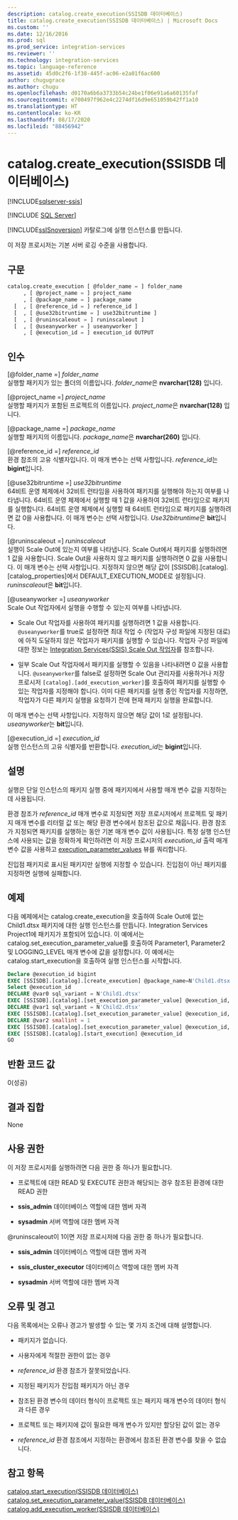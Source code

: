 ```yaml
---
description: catalog.create_execution(SSISDB 데이터베이스)
title: catalog.create_execution(SSISDB 데이터베이스) | Microsoft Docs
ms.custom: ''
ms.date: 12/16/2016
ms.prod: sql
ms.prod_service: integration-services
ms.reviewer: ''
ms.technology: integration-services
ms.topic: language-reference
ms.assetid: 45d0c2f6-1f38-445f-ac06-e2a01f6ac600
author: chugugrace
ms.author: chugu
ms.openlocfilehash: d0170a6b6a3733b54c24be1f06e91a6a60135faf
ms.sourcegitcommit: e700497f962e4c2274df16d9e651059b42ff1a10
ms.translationtype: HT
ms.contentlocale: ko-KR
ms.lasthandoff: 08/17/2020
ms.locfileid: "88456942"
---
```

# <a name="catalogcreate_execution-ssisdb-database"></a>catalog.create_execution(SSISDB 데이터베이스)

[!INCLUDE[sqlserver-ssis](../../includes/applies-to-version/sqlserver-ssis.md)]


[!INCLUDE [SQL Server](../../includes/applies-to-version/sqlserver.md)]

  [!INCLUDE[ssISnoversion](../../includes/ssisnoversion-md.md)] 카탈로그에 실행 인스턴스를 만듭니다.  
  
 이 저장 프로시저는 기본 서버 로깅 수준을 사용합니다.  
  
## <a name="syntax"></a>구문  
  
```sql  
catalog.create_execution [ @folder_name = ] folder_name  
     , [ @project_name = ] project_name  
     , [ @package_name = ] package_name  
  [  , [ @reference_id = ] reference_id ]  
  [  , [ @use32bitruntime = ] use32bitruntime ] 
  [  , [ @runinscaleout = ] runinscaleout ]
  [  , [ @useanyworker = ] useanyworker ] 
     , [ @execution_id = ] execution_id OUTPUT  
```  
  
## <a name="arguments"></a>인수  
 [@folder_name =] *folder_name*  
 실행할 패키지가 있는 폴더의 이름입니다. *folder_name*은 **nvarchar(128)** 입니다.  
  
 [@project_name =] *project_name*  
 실행할 패키지가 포함된 프로젝트의 이름입니다. *project_name*은 **nvarchar(128)** 입니다.  
  
 [@package_name =] *package_name*  
 실행할 패키지의 이름입니다. *package_name*은 **nvarchar(260)** 입니다.  
  
 [@reference_id =] *reference_id*  
 환경 참조의 고유 식별자입니다. 이 매개 변수는 선택 사항입니다. *reference_id*는 **bigint**입니다.  
  
 [@use32bitruntime =] *use32bitruntime*  
 64비트 운영 체제에서 32비트 런타임을 사용하여 패키지를 실행해야 하는지 여부를 나타냅니다. 64비트 운영 체제에서 실행할 때 1 값을 사용하여 32비트 런타임으로 패키지를 실행합니다. 64비트 운영 체제에서 실행할 때 64비트 런타임으로 패키지를 실행하려면 값 0을 사용합니다. 이 매개 변수는 선택 사항입니다. *Use32bitruntime*은 **bit**입니다.  
 
 [@runinscaleout =] *runinscaleout*  
 실행이 Scale Out에 있는지 여부를 나타냅니다. Scale Out에서 패키지를 실행하려면 1 값을 사용합니다. Scale Out을 사용하지 않고 패키지를 실행하려면 0 값을 사용합니다. 이 매개 변수는 선택 사항입니다. 지정하지 않으면 해당 값이 [SSISDB].[catalog].[catalog_properties]에서 DEFAULT_EXECUTION_MODE로 설정됩니다. *runinscaleout*은 **bit**입니다. 
 
[@useanyworker =] *useanyworker*  
Scale Out 작업자에서 실행을 수행할 수 있는지 여부를 나타냅니다.

-   Scale Out 작업자를 사용하여 패키지를 실행하려면 1 값을 사용합니다. `@useanyworker`를 true로 설정하면 최대 작업 수 (작업자 구성 파일에 지정된 대로)에 아직 도달하지 않은 작업자가 패키지를 실행할 수 있습니다. 작업자 구성 파일에 대한 정보는 [Integration Services(SSIS) Scale Out 작업자](../scale-out/integration-services-ssis-scale-out-worker.md)를 참조합니다.

-   일부 Scale Out 작업자에서 패키지를 실행할 수 있음을 나타내려면 0 값을 사용합니다. `@useanyworker`를 false로 설정하면 Scale Out 관리자를 사용하거나 저장 프로시저 `[catalog].[add_execution_worker]`를 호출하여 패키지를 실행할 수 있는 작업자를 지정해야 합니다. 이미 다른 패키지를 실행 중인 작업자를 지정하면, 작업자가 다른 패키지 실행을 요청하기 전에 현재 패키지 실행을 완료합니다.

이 매개 변수는 선택 사항입니다. 지정하지 않으면 해당 값이 1로 설정됩니다. *useanyworker*는 **bit**입니다. 
  
 [@execution_id =] *execution_id*  
 실행 인스턴스의 고유 식별자를 반환합니다. *execution_id*는 **bigint**입니다.  

  
## <a name="remarks"></a>설명  
 실행은 단일 인스턴스의 패키지 실행 중에 패키지에서 사용할 매개 변수 값을 지정하는 데 사용됩니다.  
  
 환경 참조가 *reference_id* 매개 변수로 지정되면 저장 프로시저에서 프로젝트 및 패키지 매개 변수를 리터럴 값 또는 해당 환경 변수에서 참조된 값으로 채웁니다. 환경 참조가 지정되면 패키지를 실행하는 동안 기본 매개 변수 값이 사용됩니다. 특정 실행 인스턴스에 사용되는 값을 정확하게 확인하려면 이 저장 프로시저의 *execution_id* 출력 매개 변수 값을 사용하고 [execution_parameter_values](../../integration-services/system-views/catalog-execution-parameter-values-ssisdb-database.md) 뷰를 쿼리합니다.  
  
 진입점 패키지로 표시된 패키지만 실행에 지정할 수 있습니다. 진입점이 아닌 패키지를 지정하면 실행에 실패합니다.  
  
## <a name="example"></a>예제  
 다음 예제에서는 catalog.create_execution을 호출하여 Scale Out에 없는 Child1.dtsx 패키지에 대한 실행 인스턴스를 만듭니다. Integration Services Project1에 패키지가 포함되어 있습니다. 이 예에서는 catalog.set_execution_parameter_value를 호출하여 Parameter1, Parameter2 및 LOGGING_LEVEL 매개 변수에 값을 설정합니다. 이 예에서는 catalog.start_execution을 호출하여 실행 인스턴스를 시작합니다.  
  
```sql  
Declare @execution_id bigint  
EXEC [SSISDB].[catalog].[create_execution] @package_name=N'Child1.dtsx', @execution_id=@execution_id OUTPUT, @folder_name=N'TestDeply4', @project_name=N'Integration Services Project1', @use32bitruntime=False, @reference_id=Null  
Select @execution_id  
DECLARE @var0 sql_variant = N'Child1.dtsx'  
EXEC [SSISDB].[catalog].[set_execution_parameter_value] @execution_id, @object_type=20, @parameter_name=N'Parameter1', @parameter_value=@var0  
DECLARE @var1 sql_variant = N'Child2.dtsx'  
EXEC [SSISDB].[catalog].[set_execution_parameter_value] @execution_id, @object_type=20, @parameter_name=N'Parameter2', @parameter_value=@var1  
DECLARE @var2 smallint = 1  
EXEC [SSISDB].[catalog].[set_execution_parameter_value] @execution_id, @object_type=50, @parameter_name=N'LOGGING_LEVEL', @parameter_value=@var2  
EXEC [SSISDB].[catalog].[start_execution] @execution_id  
GO  
```  
  
## <a name="return-code-value"></a>반환 코드 값  
 0(성공)  
  
## <a name="result-sets"></a>결과 집합  
 None  
  
## <a name="permissions"></a>사용 권한  
 이 저장 프로시저를 실행하려면 다음 권한 중 하나가 필요합니다.  
  
-   프로젝트에 대한 READ 및 EXECUTE 권한과 해당되는 경우 참조된 환경에 대한 READ 권한  
  
-   **ssis_admin** 데이터베이스 역할에 대한 멤버 자격  
  
-   **sysadmin** 서버 역할에 대한 멤버 자격  

 @runinscaleout이 1이면 저장 프로시저에 다음 권한 중 하나가 필요합니다.
 
-   **ssis_admin** 데이터베이스 역할에 대한 멤버 자격

-   **ssis_cluster_executor** 데이터베이스 역할에 대한 멤버 자격

-   **sysadmin** 서버 역할에 대한 멤버 자격
  
## <a name="errors-and-warnings"></a>오류 및 경고  
 다음 목록에서는 오류나 경고가 발생할 수 있는 몇 가지 조건에 대해 설명합니다.  
  
-   패키지가 없습니다.  
  
-   사용자에게 적절한 권한이 없는 경우  
  
-   *reference_id* 환경 참조가 잘못되었습니다.  
  
-   지정된 패키지가 진입점 패키지가 아닌 경우  
  
-   참조된 환경 변수의 데이터 형식이 프로젝트 또는 패키지 매개 변수의 데이터 형식과 다른 경우  
  
-   프로젝트 또는 패키지에 값이 필요한 매개 변수가 있지만 할당된 값이 없는 경우  
  
-   *reference_id* 환경 참조에서 지정하는 환경에서 참조된 환경 변수를 찾을 수 없습니다.  
  
## <a name="see-also"></a>참고 항목  
 [catalog.start_execution&#40;SSISDB 데이터베이스&#41;](../../integration-services/system-stored-procedures/catalog-start-execution-ssisdb-database.md)   
 [catalog.set_execution_parameter_value&#40;SSISDB 데이터베이스&#41;](../../integration-services/system-stored-procedures/catalog-set-execution-parameter-value-ssisdb-database.md)  
 [catalog.add_execution_worker&#40;SSISDB 데이터베이스&#41;](../../integration-services/system-stored-procedures/catalog-add-execution-worker-ssisdb-database.md)  
  
